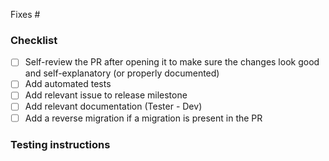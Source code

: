 Fixes #

<!--
> [!WARNING]  
> This PR affects database migrations. See [migration testing instructions](https://specify.github.io/testing/pull_requests.html#prs-tagged-with-label-migration).
-->

### Checklist

- [ ] Self-review the PR after opening it to make sure the changes look good and
      self-explanatory (or properly documented)
- [ ] Add automated tests
- [ ] Add relevant issue to release milestone
- [ ] Add relevant documentation (Tester - Dev)
- [ ] Add a reverse migration if a migration is present in the PR

### Testing instructions

<!-- What are the steps to verify the fixes/changes in this PR? -->
<!-- Can part of that be replaced by automated tests? -->
